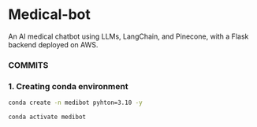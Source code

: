 # Medical-bot
An AI medical chatbot using LLMs, LangChain, and Pinecone, with a Flask backend deployed on AWS.

### COMMITS

### 1. Creating conda environment
```bash
conda create -n medibot pyhton=3.10 -y
```

```bash
conda activate medibot
```